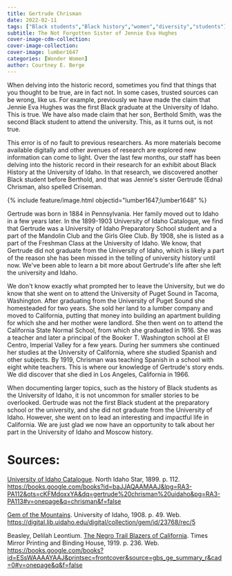 ```yaml
---
title: Gertrude Chrisman
date: 2022-02-11
tags: ["Black students","Black history","women","diversity","students"]
subtitle: The Not Forgotten Sister of Jennie Eva Hughes
cover-image-cdm-collection:
cover-image-collection:
cover-image: lumber1647
categories: [Wonder Women]
author: Courtney E. Berge
---
```


When delving into the historic record, sometimes you find that things that you thought to be true, are in fact not. In some cases, trusted sources can be wrong, like us. For example, previously we have made the claim that Jennie Eva Hughes was the first Black graduate at the University of Idaho. This is true. We have also made claim that her son, Berthold Smith, was the second Black student to attend the university. This, as it turns out, is not true.

This error is of no fault to previous researchers. As more materials become available digitally and other avenues of research are explored new information can come to light. Over the last few months, our staff has been delving into the historic record in their research for an exhibit about Black History at the University of Idaho. In that research, we discovered another Black student before Berthold, and that was Jennie's sister Gertrude (Edna) Chrisman, also spelled Criseman. 

{% include feature/image.html objectid="lumber1647;lumber1648" %}

Gertrude was born in 1884 in Pennsylvania. Her family moved out to Idaho in a few years later. In the 1899-1903 University of Idaho Catalogue, we find that Gertrude was a University of Idaho Preparatory School student and a part of the Mandolin Club and the Girls Glee Club. By 1908, she is listed as a part of the Freshman Class at the University of Idaho. We know, that Gertrude did not graduate from the University of Idaho, which is likely a part of the reason she has been missed in the telling of university history until now. We've been able to learn a bit more about Gertrude's life after she left the university and Idaho. 

We don't know exactly what prompted her to leave the University, but we do know that she went on to attend the University of Puget Sound in Tacoma, Washington. After graduating from the University of Puget Sound she homesteaded for two years. She sold her land to a lumber company and moved to California, putting that money into building an apartment building for which she and her mother were landlord. She then went on to attend the California State Normal School, from which she graduated in 1916. She was a teacher and later a principal of the Booker T. Washington school at El Centro, Imperial Valley for a few years. During her summers she continued her studies at the University of California, where she studied Spanish and other subjects. By 1919, Chrisman was teaching Spanish in a school with eight white teachers. This is where our knowledge of Gertrude's story ends. We did discover that she died in Los Angeles, California in 1966. 

When documenting larger topics, such as the history of Black students as the University of Idaho, it is not uncommon for smaller stories to be overlooked. Gertrude was not the first Black student at the preparatory school or the university, and she did not graduate from the University of Idaho. However, she went on to lead an interesting and impactful life in California. We are just glad we now have an opportunity to talk about her part in the University of Idaho and Moscow history. 

# Sources: 

[University of Idaho Catalogue](https://books.google.com/books?id=baJJAQAAMAAJ&lpg=RA3-PA112&ots=cKFMdoxxYA&dq=gertrude%20chrisman%20uidaho&pg=RA3-PA113#v=onepage&q=chrisman&f=false). North Idaho Star, 1899. p. 112. https://books.google.com/books?id=baJJAQAAMAAJ&lpg=RA3-PA112&ots=cKFMdoxxYA&dq=gertrude%20chrisman%20uidaho&pg=RA3-PA113#v=onepage&q=chrisman&f=false

[Gem of the Mountains](https://digital.lib.uidaho.edu/digital/collection/gem/id/23768/rec/5). University of Idaho, 1908. p. 49. Web. https://digital.lib.uidaho.edu/digital/collection/gem/id/23768/rec/5

Beasley, Delilah Leontium. [The Negro Trail Blazers of California](https://books.google.com/books?id=ESsWAAAAYAAJ&printsec=frontcover&source=gbs_ge_summary_r&cad=0#v=onepage&q&f=false). Times Mirror Printing and Binding House, 1919. p. 236. Web. https://books.google.com/books?id=ESsWAAAAYAAJ&printsec=frontcover&source=gbs_ge_summary_r&cad=0#v=onepage&q&f=false